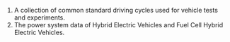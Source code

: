 1. A collection of common standard driving cycles used for vehicle tests and experiments.
2. The power system data of Hybrid Electric Vehicles and Fuel Cell Hybrid Electric Vehicles.
